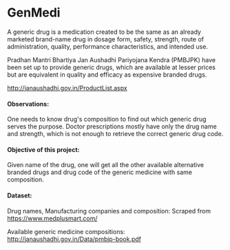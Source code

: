 # GenMedi

A generic drug is a medication created to be the same as an already marketed brand-name drug in dosage form, safety, strength, route of administration, quality, performance characteristics, and intended use.

Pradhan Mantri Bhartiya Jan Aushadhi Pariyojana Kendra (PMBJPK) have been set up to provide generic drugs, which are available at lesser prices but are equivalent in quality and efficacy as expensive branded drugs. 

http://janaushadhi.gov.in/ProductList.aspx 

#### Observations:

One needs to know drug's composition to find out which generic drug serves the purpose.
Doctor prescriptions mostly have only the drug name and strength, which is not enough to retrieve the correct generic drug code.

#### Objective of this project:

Given name of the drug, one will get all the other available alternative branded drugs and drug code of the generic medicine  with same composition.

#### Dataset:

Drug names, Manufacturing companies and composition: Scraped from https://www.medplusmart.com/

Available generic medicine compositions:  http://janaushadhi.gov.in/Data/pmbjp-book.pdf
